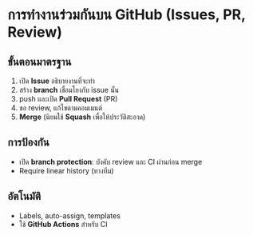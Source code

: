 # การทำงานร่วมกันบน GitHub (Issues, PR, Review)

## ขั้นตอนมาตรฐาน
1) เปิด **Issue** อธิบายงานที่จะทำ  
2) สร้าง **branch** เชื่อมโยงกับ issue นั้น  
3) push และเปิด **Pull Request** (PR)  
4) ขอ review, แก้ไขตามคอมเมนต์  
5) **Merge** (นิยมใช้ **Squash** เพื่อให้ประวัติสะอาด)

## การป้องกัน
- เปิด **branch protection**: บังคับ review และ CI ผ่านก่อน merge
- Require linear history (ทางทีม)

## อัตโนมัติ
- Labels, auto-assign, templates
- ใช้ **GitHub Actions** สำหรับ CI
